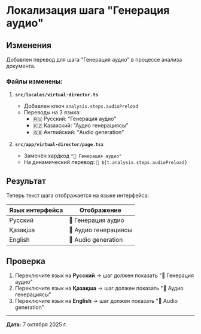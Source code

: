 # Локализация шага "Генерация аудио"

## Изменения

Добавлен перевод для шага "Генерация аудио" в процессе анализа документа.

### Файлы изменены:

1. **`src/locales/virtual-director.ts`**
   - Добавлен ключ `analysis.steps.audioPreload`
   - Переводы на 3 языка:
     - 🇷🇺 Русский: "Генерация аудио"
     - 🇰🇿 Казахский: "Аудио генерациясы"
     - 🇬🇧 Английский: "Audio generation"

2. **`src/app/virtual-director/page.tsx`**
   - Заменён хардкод `"🎵 Генерация аудио"` 
   - На динамический перевод: `🎵 ${t.analysis.steps.audioPreload}`

## Результат

Теперь текст шага отображается на языке интерфейса:

| Язык интерфейса | Отображение |
|----------------|-------------|
| Русский | 🎵 Генерация аудио |
| Қазақша | 🎵 Аудио генерациясы |
| English | 🎵 Audio generation |

## Проверка

1. Переключите язык на **Русский** → шаг должен показать "🎵 Генерация аудио"
2. Переключите язык на **Қазақша** → шаг должен показать "🎵 Аудио генерациясы"
3. Переключите язык на **English** → шаг должен показать "🎵 Audio generation"

---

**Дата:** 7 октября 2025 г.
